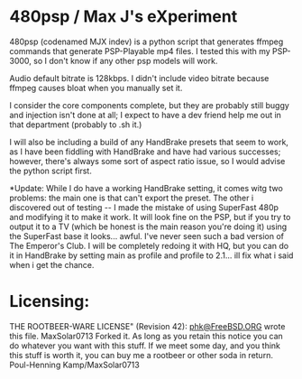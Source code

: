 # 480psp / Max J's eXperiment

480psp (codenamed MJX indev) is a python script that generates ffmpeg commands that generate PSP-Playable mp4 files. I tested this with my PSP-3000, so I don't know
if any other psp models will work.

Audio default bitrate is 128kbps. I didn't include video bitrate because ffmpeg causes bloat when you manually set it.

I consider the core components complete, but they are probably still buggy and injection isn't done at all; I expect to have a dev friend help me out in that department (probably to .sh it.)

I will also be including a build of any HandBrake presets that seem to work, as I have been fiddling with HandBrake and have had various successes; however, there's always some sort of aspect ratio
issue, so I would advise the python script first.

*Update: While I do have a working HandBrake setting, it comes witg two problems: the main one is that can't export the preset. The other i discovered out of testing -- I made the mistake of using SuperFast 480p and modifying it to make it work. It will look fine on the PSP, but if you try to output it to a TV (which be honest is the main reason you're doing it) using the SuperFast base it looks... awful. I've never seen such a bad version of The Emperor's Club. I will be completely redoing it with HQ, but you can do it in HandBrake by setting main as profile and profile to 2.1... ill fix what i said when i get the chance.

# Licensing:

THE ROOTBEER-WARE LICENSE" (Revision 42): <phk@FreeBSD.ORG> wrote this file. MaxSolar0713 Forked it.  As long as you retain this notice you
can do whatever you want with this stuff. If we meet some day, and you think this stuff is worth it, you can buy me a rootbeer or other soda in return.   Poul-Henning Kamp/MaxSolar0713
